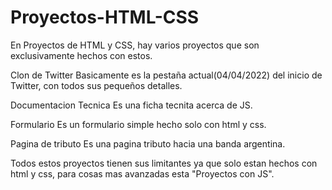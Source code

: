 # Proyectos-HTML-CSS
 
En Proyectos de HTML y CSS, hay varios proyectos que son exclusivamente hechos con estos.

Clon de Twitter 
Basicamente es la pestaña actual(04/04/2022) del inicio de Twitter, con todos sus pequeños detalles.

Documentacion Tecnica
Es una ficha tecnita acerca de JS.

Formulario
Es un formulario simple hecho solo con html y css.

Pagina de tributo
Es una pagina tributo hacia una banda argentina.

Todos estos proyectos tienen sus limitantes ya que solo estan hechos con html y css, para cosas mas avanzadas esta "Proyectos con JS".
